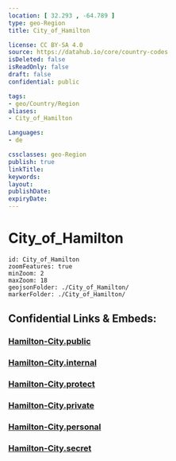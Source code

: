 ```yaml
---
location: [ 32.293 , -64.789 ] 
type: geo-Region
title: City_of_Hamilton

license: CC BY-SA 4.0
source: https://datahub.io/core/country-codes
isDeleted: false
isReadOnly: false
draft: false
confidential: public

tags:
- geo/Country/Region
aliases:
- City_of_Hamilton

Languages:
- de

cssclasses: geo-Region
publish: true
linkTitle: 
keywords: 
layout: 
publishDate: 
expiryDate: 
---
```


# City_of_Hamilton

```leaflet
id: City_of_Hamilton
zoomFeatures: true 
minZoom: 2 
maxZoom: 18
geojsonFolder: ./City_of_Hamilton/
markerFolder: ./City_of_Hamilton/
```


## Confidential Links & Embeds: 

### [Hamilton-City.public](/_public/\Earth\Continent\America~Caribbean\Bermuda\CountiesHamilton-City.public.md) 

### [Hamilton-City.internal](/_internal/\Earth\Continent\America~Caribbean\Bermuda\CountiesHamilton-City.internal.md) 

### [Hamilton-City.protect](/_protect/\Earth\Continent\America~Caribbean\Bermuda\CountiesHamilton-City.protect.md) 

### [Hamilton-City.private](/_private/\Earth\Continent\America~Caribbean\Bermuda\CountiesHamilton-City.private.md) 

### [Hamilton-City.personal](/_personal/\Earth\Continent\America~Caribbean\Bermuda\CountiesHamilton-City.personal.md) 

### [Hamilton-City.secret](/_secret/\Earth\Continent\America~Caribbean\Bermuda\CountiesHamilton-City.secret.md)

